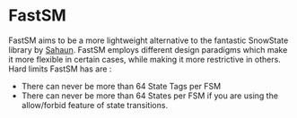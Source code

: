 # FastSM
FastSM aims to be a more lightweight alternative to the fantastic SnowState library by [Sahaun](https://github.com/sohomsahaun/SnowState/).
FastSM employs different design paradigms which make it more flexible in certain cases, while making it more restrictive in others.
Hard limits FastSM has are :
- There can never be more than 64 State Tags per FSM
- There can never be more than 64 States per FSM if you are using the allow/forbid feature of state transitions.
 
